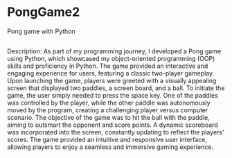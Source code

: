 # PongGame2
Pong game with Python

##

Description: As part of my programming journey, I developed a Pong game using Python, which showcased my object-oriented programming (OOP) skills and proficiency in Python. The game provided an interactive and engaging experience for users, featuring a classic two-player gameplay.
Upon launching the game, players were greeted with a visually appealing screen that displayed two paddles, a screen board, and a ball. To initiate the game, the user simply needed to press the space key. One of the paddles was controlled by the player, while the other paddle was autonomously moved by the program, creating a challenging player versus computer scenario.
The objective of the game was to hit the ball with the paddle, aiming to outsmart the opponent and score points. A dynamic scoreboard was incorporated into the screen, constantly updating to reflect the players' scores. The game provided an intuitive and responsive user interface, allowing players to enjoy a seamless and immersive gaming experience.
